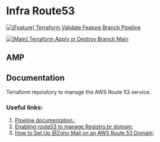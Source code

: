 # Infra Route53

[![[Feature] Terraform Validate Feature Branch Pipeline](https://github.com/paulosobral/amp-01-infra-route53/actions/workflows/01-feature.yml/badge.svg)](https://github.com/paulosobral/amp-01-infra-route53/actions/workflows/01-feature.yml)

[![[Main] Terraform Apply or Destroy Branch Main](https://github.com/paulosobral/amp-01-infra-route53/actions/workflows/02-main.yml/badge.svg)](https://github.com/paulosobral/amp-01-infra-route53/actions/workflows/02-main.yml)

## AMP

## Documentation

Terraform repository to manage the AWS Route 53 service.

### Useful links:

1. [Pipeline documentation.](https://github.com/paulosobral/amp-02-infra-reusable/blob/main/README.md);
2. [Enabling route53 to manage Registro.br domain](https://medium.com/@sergioafonsojr/como-configurar-um-dom%C3%ADnio-com-br-no-registro-br-e-route-53-c971d97af63c);
3. [How to Set Up @Zoho Mail on an AWS Route 53 Domain](https://www.youtube.com/watch?v=Y2bfzH4iBvg);